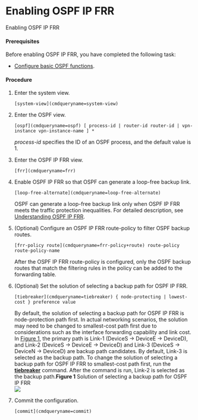 Enabling OSPF IP FRR
====================

Enabling OSPF IP FRR

#### Prerequisites

Before enabling OSPF IP FRR, you have completed the following task:

* [Configure basic OSPF functions](vrp_ospf_cfg_0010.html).

#### Procedure

1. Enter the system view.
   
   
   ```
   [system-view](cmdqueryname=system-view)
   ```
2. Enter the OSPF view.
   
   
   ```
   [ospf](cmdqueryname=ospf) [ process-id | router-id router-id | vpn-instance vpn-instance-name ] *
   ```
   
   *process-id* specifies the ID of an OSPF process, and the default value is 1.
3. Enter the OSPF IP FRR view.
   
   
   ```
   [frr](cmdqueryname=frr)
   ```
4. Enable OSPF IP FRR so that OSPF can generate a loop-free backup link.
   
   
   ```
   [loop-free-alternate](cmdqueryname=loop-free-alternate)
   ```
   
   OSPF can generate a loop-free backup link only when OSPF IP FRR meets the traffic protection inequalities. For detailed description, see [Understanding OSPF IP FRR](vrp_ospf_cfg_0096_copy.html).
5. (Optional) Configure an OSPF IP FRR route-policy to filter OSPF backup routes.
   
   
   ```
   [frr-policy route](cmdqueryname=frr-policy+route) route-policy route-policy-name
   ```
   
   After the OSPF IP FRR route-policy is configured, only the OSPF backup routes that match the filtering rules in the policy can be added to the forwarding table.
6. (Optional) Set the solution of selecting a backup path for OSPF IP FRR.
   
   
   ```
   [tiebreaker](cmdqueryname=tiebreaker) { node-protecting | lowest-cost } preference value
   ```
   By default, the solution of selecting a backup path for OSPF IP FRR is node-protection path first. In actual networking scenarios, the solution may need to be changed to smallest-cost path first due to considerations such as the interface forwarding capability and link cost. In [Figure 1](#EN-US_TASK_0000001176742885__en-us_task_0275861843_en-us_cliref_0172379289_fig_tiebreaker_ospf), the primary path is Link-1 (DeviceS -> DeviceE -> DeviceD), and Link-2 (DeviceS -> DeviceE -> DeviceD) and Link-3 (DeviceS -> DeviceN -> DeviceD) are backup path candidates. By default, Link-3 is selected as the backup path. To change the solution of selecting a backup path for OSPF IP FRR to smallest-cost path first, run the [**tiebreaker**](cmdqueryname=tiebreaker) command. After the command is run, Link-2 is selected as the backup path.**Figure 1** Solution of selecting a backup path for OSPF IP FRR  
   ![](figure/en-us_image_0000001184442696.png)
7. Commit the configuration.
   
   
   ```
   [commit](cmdqueryname=commit)
   ```